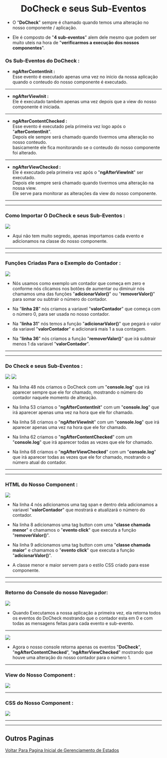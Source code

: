 <h1 align="center">DoCheck e seus Sub-Eventos</h1>

  - O "**DoCheck**" sempre é chamado quando temos uma alteração no nosso componente / aplicação.

  - Ele é composto de "**4 sub-eventos**" alem dele mesmo que podem ser muito uteis na hora de "**verificarmos a execução dos nossos componentes**".

  <h3>Os Sub-Eventos do DoCheck : </h3>

  - **ngAfterContentInit :** <br>
  Esse evento é executado apenas uma vez no inicio da nossa aplicação quando o conteudo do nosso componente é executado.

  ___
  - **ngAfterViewInit :** <br>
  Ele é executado também apenas uma vez depois que a view do nosso componente é iniciada.

  ___
  - **ngAfterContentChecked :** <br>
  Esse evento é executado pela primeira vez logo após o "**afterContentInit**". <br> 
  Depois ele sempre será chamado quando tivermos uma alteração no nosso conteudo.<br> 
  basicamente ele fica monitorando se o conteudo do nosso componente foi alterado.

  ___
  - **ngAfterViewChecked :** <br>
  Ele é executado pela primeira vez após o "**ngAfterViewInit**" ser executado. <br> 
  Depois ele sempre será chamado quando tivermos uma alteração na nossa view. <br>
  Ele serve para monitorar as alterações da view do nosso componente.

  ___
  ___
  <h3>Como Importar O DoCheck e seus Sub-Eventos :</h3>
  <img src="4-ciclo-vida/img/3-docheck.png">

  - Aqui não tem muito segredo, apenas importamos cada evento e adicionamos na classe do nosso componente.

  ___
  ___
  <h3>Funções Criadas Para o Exemplo do Contador :</h3>
  <img src="4-ciclo-vida/img/3.1-docheck.png">

  - Nós usamos como exemplo um contador que começa em zero e conforme nós clicamos nos botões de aumentar ou diminuir nós chamamos uma das funções "**adicionarValor()**" ou "**removerValor()**" para somar ou subtrair o número do contador.

  - Na "**linha 28**" nós criamos a variavel "**valorContador**" que começa com o número 0, para ser usada no nosso contador.

  - Na "**linha 31**" nós temos a função "**adicionarValor()**" que pegará o valor da variavel "**valorContador**" e adicionará mais 1 a sua contagem.

  - Na "**linha 36**" nós criamos a função "**removerValor()**" que irá subtrair menos 1 da variavel "**valorContador**".

  ___
  ___
  <h3>Do Check e seus Sub-Eventos :</h3>
  <img src="4-ciclo-vida/img/3.2-docheck.png">
  <img src="4-ciclo-vida/img/3.3-docheck.png">

  - Na linha 48 nós criamos o DoCheck com um "**console.log**" que irá aparecer sempre que ele for chamado, mostrando o número do contador naquele momento de alteração.

  - Na linha 53 criamos o "**ngAfterContentInit**" com um "**console.log**" que irá aparecer apenas uma vez na hora que ele for chamado.

  - Na linha 58 criamos o "**ngAfterViewInit**" com um "**console.log**" que irá aparecer apenas uma vez na hora que ele for chamado.

  - Na linha 62 criamos o "**ngAfterContentChecked**" com um "**console.log**" que irá aparecer todas as vezes que ele for chamado.

  - Na linha 68 criamos o "**ngAfterViewChecked**" com um "**console.log**" que irá aparecer todas as vezes que ele for chamado, mostrando o número atual do contador.

  ___
  ___
  <h3>HTML do Nosso Component :</h3>
  <img src="4-ciclo-vida/img/3.4-docheck.png">
  
  - Na linha 4 nós adicionamos uma tag span e dentro dela adicionamos a variavel "**valorContador**" que mostrará e atualizará o número do contador.

  - Na linha 8 adicionamos uma tag button com uma "**classe chamada menor**" e chamamos o "**evento click**" que executa a função "**removerValor()**".

  - Na linha 9 adicionamos uma tag button com uma "**classe chamada maior**" e chamamos o "**evento click**" que executa a função "**adicionarValor()**".

  - A classe menor e maior servem para o estilo CSS criado para esse componente.

  ___
  ___
  <h3>Retorno do Console do nosso Navegador:</h3> 
  <img src="4-ciclo-vida/img/3.5-docheck.png">

  - Quando Executamos a nossa aplicação a primeira vez, ela retorna todos os eventos do DoCheck mostrando que o contador esta em 0 e com todas as mensagens feitas para cada evento e sub-evento.

  ___
  <img src="4-ciclo-vida/img/3.6-docheck.png">

  - Agora o nosso console retorna apenas os eventos "**DoCheck**", "**ngAfterContentChecked**", "**ngAfterViewChecked**" mostrando que houve uma alteração do nosso contador para o número 1.

  ___
  <h3>View do Nosso Component :</h3>
  <img src="4-ciclo-vida/img/3.7-docheck.png">

  ___
  <h3>CSS do Nosso Component :</h3>
  <img src="4-ciclo-vida/img/3.8-docheck.png">

___
___
<h2>Outros Paginas</h2>

[Voltar Para Pagina Inicial de Gerenciamento de Estados](https://github.com/henferreirapro/estudos-angular/tree/4-gerenciamento-estados-angular)